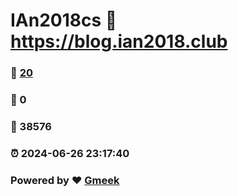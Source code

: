 # IAn2018cs :link: https://blog.ian2018.club 
### :page_facing_up: [20](https://blog.ian2018.club/tag.html) 
### :speech_balloon: 0 
### :hibiscus: 38576 
### :alarm_clock: 2024-06-26 23:17:40 
### Powered by :heart: [Gmeek](https://github.com/Meekdai/Gmeek)

